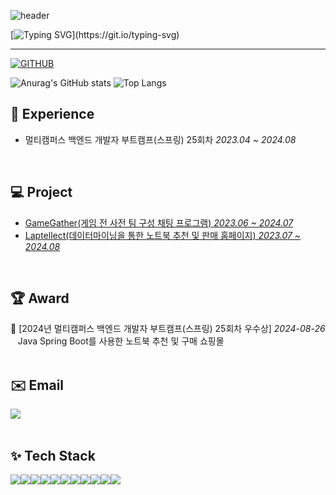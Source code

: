 ![header](https://capsule-render.vercel.app/api?type=waving&color=6994CDEE&text=&animation=twinkling&height=80)
                           
[![Typing SVG](https://readme-typing-svg.demolab.com?font=Alkatra&weight=500&size=45&duration=4000&pause=3&color=6994CDEE&center=false&vCenter=false&multiline=true&repeat=true&width=1000&height=100&lines=Welcome+to+Jae-Min's+GitHub!)](https://git.io/typing-svg)
 
<div align="left">
 
 ---
     
[![GITHUB](https://hits.seeyoufarm.com/api/count/incr/badge.svg?url=https%3A%2F%2Fgithub.com%2Fjmp0422&count_bg=%2338A7DE&title_bg=%232F2E2E&icon=github.svg&icon_color=%23FFFFFF&title=GITHUB&edge_flat=false)](https://github.com/jmp0422)

![Anurag's GitHub stats](https://github-readme-stats.vercel.app/api?username=jmp0422&show_icons=true&theme=dark)
![Top Langs](https://github-readme-stats-git-masterrstaa-rickstaa.vercel.app/api/top-langs/?username=jmp0422&layout=compact)

## 📄 Experience 
- 멀티캠퍼스 백엔드 개발자 부트캠프(스프링) 25회차 _2023.04 ~ 2024.08_
<br>

## 💻 Project
- <a href="https://github.com/harin0224/game-gather">GameGather(게임 전 사전 팀 구성 채팅 프로그램) _2023.06 ~ 2024.07_</a>
- <a href="https://github.com/MultiItFinalProject4Team/Laptellect">Laptellect(데이터마이닝을 통한 노트북 추천 및 판매 홈페이지) _2023.07 ~ 2024.08_</a>
<br>

## 🏆 Award
🥈 [2024년 멀티캠퍼스 백엔드 개발자 부트캠프(스프링) 25회차 우수상] _2024-08-26_
<br> &nbsp; &nbsp;Java Spring Boot를 사용한 노트북 추천 및 구매 쇼핑몰
<br><br>


## ✉️ Email
<div style="display:flex; flex-direction:row;">
    <a href="mailto:woals6587@gamil.com">
        <img src="https://img.shields.io/badge/Gmail-EA4335?style=for-the-badge&logo=Gmail&logoColor=white"> 
    </a>
</div>
<br>

## ✨ Tech Stack
<div style="display:flex; flex-direction:row;">
    <img src="https://img.shields.io/badge/java-007396?style=for-the-badge&logo=java&logoColor=white"> 
    <img src="https://img.shields.io/badge/Spring Boot-6DB33F?style=for-the-badge&logo=spring boot&logoColor=white"> 
    <!--<img src="https://img.shields.io/badge/Gradle-02303A?style=for-the-badge&logo=gradle&logoColor=white"> -->
    <img src="https://img.shields.io/badge/mysql-4479A1?style=for-the-badge&logo=mysql&logoColor=white"> 
    <br>
    <img src="https://img.shields.io/badge/apache tomcat-F8DC75?style=for-the-badge&logo=apachetomcat&logoColor=black">
    <img src="https://img.shields.io/badge/Amazon AWS-232F3E?style=for-the-badge&logo=amazon aws&logoColor=white"> 
    <img src="https://img.shields.io/badge/Amazon EC2-FF9900?style=for-the-badge&logo=amazon ec2&logoColor=white"> 
    <img src="https://img.shields.io/badge/Amazon RDS-527FFF?style=for-the-badge&logo=amazon rds&logoColor=white">
    <br>
    <img src="https://img.shields.io/badge/html5-E34F26?style=flat-square&logo=html5&logoColor=white"> 
    <img src="https://img.shields.io/badge/css-1572B6?style=flat-square&logo=css3&logoColor=white"> 
    <img src="https://img.shields.io/badge/javascript-F7DF1E?style=flat-square&logo=javascript&logoColor=black"> 
    <img src="https://img.shields.io/badge/bootstrap-7952B3?style=flat-square&logo=bootstrap&logoColor=white">
    <br>
</div><br>
<br>
</div>
